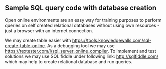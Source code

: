 ## Sample SQL query code with database creation 

Open online environments are an easy way for training purposes to perform queries on self created relational databases without using own resources - just a browser with an internet connection. 

We may create table easier with https://tools.knowledgewalls.com/sql-create-table-online.
As a debugging tool we may use https://rextester.com/l/sql_server_online_compiler.
To implement and test solutions we may use SQL fiddle under following link: http://sqlfiddle.com/ which may help to create relational database and run queries.